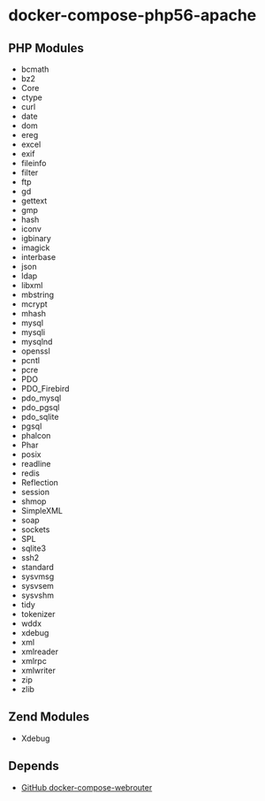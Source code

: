 # docker-compose-php56-apache

## PHP Modules
* bcmath
* bz2
* Core
* ctype
* curl
* date
* dom
* ereg
* excel
* exif
* fileinfo
* filter
* ftp
* gd
* gettext
* gmp
* hash
* iconv
* igbinary
* imagick
* interbase
* json
* ldap
* libxml
* mbstring
* mcrypt
* mhash
* mysql
* mysqli
* mysqlnd
* openssl
* pcntl
* pcre
* PDO
* PDO_Firebird
* pdo_mysql
* pdo_pgsql
* pdo_sqlite
* pgsql
* phalcon
* Phar
* posix
* readline
* redis
* Reflection
* session
* shmop
* SimpleXML
* soap
* sockets
* SPL
* sqlite3
* ssh2
* standard
* sysvmsg
* sysvsem
* sysvshm
* tidy
* tokenizer
* wddx
* xdebug
* xml
* xmlreader
* xmlrpc
* xmlwriter
* zip
* zlib

## Zend Modules
* Xdebug

## Depends

* [GitHub docker-compose-webrouter](https://github.com/Rupreht/docker-compose-webrouter)
